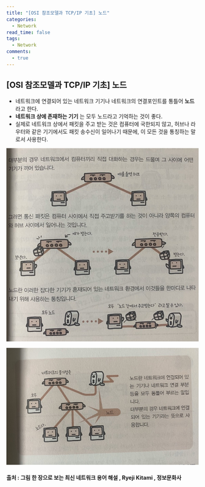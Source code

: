 ```yaml
---
title: "[OSI 참조모델과 TCP/IP 기초] 노드"
categories:
  - Network
read_time: false
tags:
  - Network
comments:
  - true
---
```

## [OSI 참조모델과 TCP/IP 기초] 노드
* 네트워크에 연결되어 있는 네트워크 기기나 네트워크의 연결포인트를 통틀어 __노드__ 라고 한다.
* __네트워크 상에 존재하는 기기__ 는 모두 노드라고 기억하는 것이 좋다.
* 실제로 네트워크 상에서 패킷을 주고 받는 것은 컴퓨터에 국한되지 않고, 허브나 라우터와 같은 기기에서도 패킷 송수신이 일어나기 때문에, 이 모든 것을 통칭하는 말로서 사용한다.

![](/assets/img/Network/1911051.jpg)

![](/assets/img/Network/1911052.jpg)

#### 출처 : 그림 한 장으로 보는 최신 네트워크 용어 해설 , Ryeji Kitami , 정보문화사